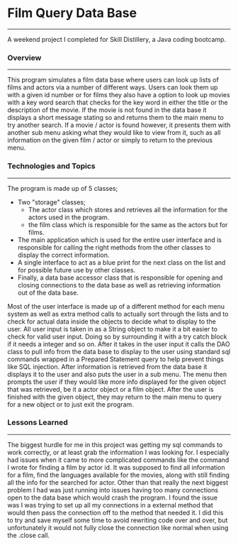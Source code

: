 # Film Query Data Base
---
A weekend project I completed for Skill Distillery, a Java coding bootcamp.

### Overview
---
This program simulates a film data base where users can look up lists of films and actors via a number of different ways. Users can look them up with a given id number or for films they also have a option to look up movies with a key word search that checks for the key word in either the title or the description of the movie. If the movie is not found in the data base it displays a short message stating so and returns them to the main menu to try another search. If a movie / actor is found however, it presents them with another sub menu asking what they would like to view from it, such as all information on the given film / actor or simply to return to the previous menu.

### Technologies and Topics
---
The program is made up of 5 classes;
* Two "storage" classes;
  * The actor class which stores and retrieves all the information for the actors used in the program.
  * the film class which is responsible for the same as the actors but for films.
* The main application which is used for the entire user interface and is responsible for calling the right methods from the other classes to display the correct   information.
* A single interface to act as a blue print for the next class on the list and for possible future use by other classes.
* Finally, a data base accessor class that is responsible for opening and closing connections to the data base as well as retrieving information out of the data base.

Most of the user interface is made up of a different method for each menu system as well as extra method calls to actually sort through the lists and to check for actual data inside the objects to decide what to display to the user. All user input is taken in as a String object to make it a bit easier to check for valid user input. Doing so by surrounding it with a try catch block if it needs a integer and so on. After it takes in the user input it calls the DAO class to pull info from the data base to display to the user using standard sql commands wrapped in a Prepared Statement query to help prevent things like SQL injection. After information is retrieved from the data base it displays it to the user and also puts the user in a sub menu. The menu then prompts the user if they would like more info displayed for the given object that was retrieved, be it a actor object or a film object. After the user is finished with the given object, they may return to the main menu to query for a new object or to just exit the program.

### Lessons Learned
---
The biggest hurdle for me in this project was getting my sql commands to work correctly, or at least grab the information I was looking for. I especially had issues when it came to more complicated commands like the command I wrote for finding a film by actor id. It was supposed to find all information for a film, find the languages available for the movies, along with still finding all the info for the searched for actor. Other than that really the next biggest problem I had was just running into issues having too many connections open to the data base which would crash the program. I found the issue was I was trying to set up all my connections in a external method that would then pass the connection off to the method that needed it. I did this to try and save myself some time to avoid rewriting code over and over, but unfortunately it would not fully close the connection like normal when using the .close call.
